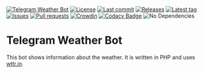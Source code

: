 [![Telegram Weather Bot](https://img.shields.io/badge/Telegram-Bot-blue?logo=telegram)](https://t.me/wttr_telegram_bot)
[![License](https://img.shields.io/github/license/Crazy-Marvin/WeatherTelegramBot)](https://github.com/Crazy-Marvin/WeatherTelegramBot/blob/master/LICENSE)
[![Last commit](https://img.shields.io/github/last-commit/Crazy-Marvin/WeatherTelegramBot.svg?style=flat)](https://github.com/Crazy-Marvin/WeatherTelegramBot/commits)
[![Releases](https://img.shields.io/github/downloads/Crazy-Marvin/WeatherTelegramBot/total.svg?style=flat)](https://github.com/Crazy-Marvin/WeatherTelegramBot/releases)
[![Latest tag](https://img.shields.io/github/tag/Crazy-Marvin/WeatherTelegramBot.svg?style=flat)](https://github.com/Crazy-Marvin/WeatherTelegramBot/tags)
[![Issues](https://img.shields.io/github/issues/Crazy-Marvin/WeatherTelegramBot.svg?style=flat)](https://github.com/Crazy-Marvin/WeatherTelegramBot/issues)
[![Pull requests](https://img.shields.io/github/issues-pr/Crazy-Marvin/WeatherTelegramBot.svg?style=flat)](https://github.com/Crazy-Marvin/WeatherTelegramBot/pulls)
[![Crowdin](https://badges.crowdin.net/WeatherTelegramBot/localized.svg)](https://crowdin.com/project/WeatherTelegramBot)
[![Codacy Badge](https://api.codacy.com/project/badge/Grade/7ae5f852725f409087975f2412adbe0b)](https://www.codacy.com/gh/Crazy-Marvin/WeatherTelegramBot?utm_source=github.com&amp;utm_medium=referral&amp;utm_content=Crazy-Marvin/WeatherTelegramBot&amp;utm_campaign=Badge_Grade)
![No Dependencies](https://img.shields.io/badge/Dependencies-None-brightgreenChat)


# Telegram Weather Bot

This bot shows information about the weather.
It is written in PHP and uses [wttr.in](https://wttr.in/).
